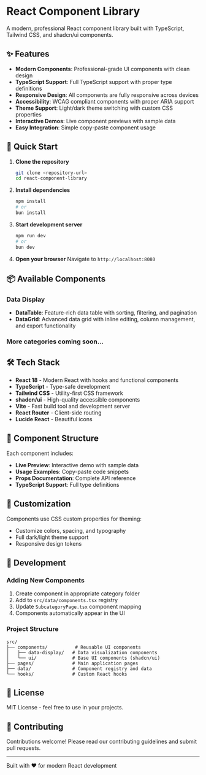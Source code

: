 
# React Component Library

A modern, professional React component library built with TypeScript, Tailwind CSS, and shadcn/ui components.

## ✨ Features

- **Modern Components**: Professional-grade UI components with clean design
- **TypeScript Support**: Full TypeScript support with proper type definitions
- **Responsive Design**: All components are fully responsive across devices
- **Accessibility**: WCAG compliant components with proper ARIA support
- **Theme Support**: Light/dark theme switching with custom CSS properties
- **Interactive Demos**: Live component previews with sample data
- **Easy Integration**: Simple copy-paste component usage

## 🚀 Quick Start

1. **Clone the repository**
   ```bash
   git clone <repository-url>
   cd react-component-library
   ```

2. **Install dependencies**
   ```bash
   npm install
   # or
   bun install
   ```

3. **Start development server**
   ```bash
   npm run dev
   # or
   bun dev
   ```

4. **Open your browser**
   Navigate to `http://localhost:8080`

## 📦 Available Components

### Data Display
- **DataTable**: Feature-rich data table with sorting, filtering, and pagination
- **DataGrid**: Advanced data grid with inline editing, column management, and export functionality

### More categories coming soon...

## 🛠️ Tech Stack

- **React 18** - Modern React with hooks and functional components
- **TypeScript** - Type-safe development
- **Tailwind CSS** - Utility-first CSS framework
- **shadcn/ui** - High-quality accessible components
- **Vite** - Fast build tool and development server
- **React Router** - Client-side routing
- **Lucide React** - Beautiful icons

## 📝 Component Structure

Each component includes:
- **Live Preview**: Interactive demo with sample data
- **Usage Examples**: Copy-paste code snippets
- **Props Documentation**: Complete API reference
- **TypeScript Support**: Full type definitions

## 🎨 Customization

Components use CSS custom properties for theming:
- Customize colors, spacing, and typography
- Full dark/light theme support
- Responsive design tokens

## 🔧 Development

### Adding New Components

1. Create component in appropriate category folder
2. Add to `src/data/components.tsx` registry
3. Update `SubcategoryPage.tsx` component mapping
4. Components automatically appear in the UI

### Project Structure
```
src/
├── components/          # Reusable UI components
│   ├── data-display/   # Data visualization components
│   └── ui/             # Base UI components (shadcn/ui)
├── pages/              # Main application pages
├── data/               # Component registry and data
└── hooks/              # Custom React hooks
```

## 📄 License

MIT License - feel free to use in your projects.

## 🤝 Contributing

Contributions welcome! Please read our contributing guidelines and submit pull requests.

---

Built with ❤️ for modern React development
